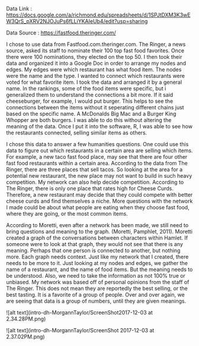 Data Link : https://docs.google.com/a/richmond.edu/spreadsheets/d/1SPJtDXM3K3wEW3QrS_pXRV2NJOJuPs6fLLiYKAIeUb4/edit?usp=sharing

Data Source : https://fastfood.theringer.com/

I chose to use data from Fastfood.com.theringer.com. The Ringer, a news source, asked its staff to nominate their 100 top fast food favorites. Once there were 100 nominations, they elected on the top 50. I then took their data and organized it into a Google Doc in order to arrange my nodes and edges. My edges were which restaurant has what food item. The nodes were the name and the type. I wanted to connect which restaurants were voted for what favorite item. I took the data and arranged it by a general name. In the rankings, some of the food items were specific, but i generalized them to understand the connections a bit more. If it said cheeseburger, for example, I would put burger. This helps to see the connections between the items without it seperating different chains just based on the specific name. A McDonalds Big Mac and a Burger King Whopper are both burgers. I was able to do this without altering the meaning of the data. Once I put it into the software, R, I was able to see how the restaurants connected, selling similar items as others. 

I chose this data to answer a few humanities questions. One could use this data to figure out which restaurants in a certain area are selling which items. For example, a new taco fast food place, may see that there are four other fast food restaurants within a certain area. According to the data from The Ringer, there are three places that sell tacos. So looking at the area for a potential new restaurant, the new place may not want to build in such heavy competition. My network can also help decide competition. According to The Ringer, there is only one place that rates high for Cheese Curds. Therefore, a new restaurant may decide that they could compete with better cheese curds and find themselves a niche. More questions with the network I made could be about what people are eating when they choose fast food, where they are going, or the most common items. 

According to Moretti, even after a network has been made, we still need to bring questions and meaning to the graph. (Moretti, Pamphlet, 2011). Moretti created a graph of the conversations between characters within Hamlet. If someone were to look at that graph, they would not see that there is any meaning. Perhaps that one person is connected to another, but nothing more. Each graph needs context. Just like my network that I created, there needs to be more to it. Just looking at my nodes and edges, we gather the name of a restaurant, and the name of food items. But the meaning needs to be understood. Also, we need to take the information as not 100% true or unbiased. My network was based off of personal opinions from the staff of The Ringer. This does not mean they are reportedly the best selling, or the best tasting. It is a favorite of a group of people. Over and over again, we are seeing that data is a group of numbers, until they are given meanings. 

![alt text](intro-dh-MorgannTaylor/ScreenShot2017-12-03 at 2.34.28PM.png)


![alt text](intro-dh-MorgannTaylor/ScreenShot 2017-12-03 at 2.37.02PM.png)
